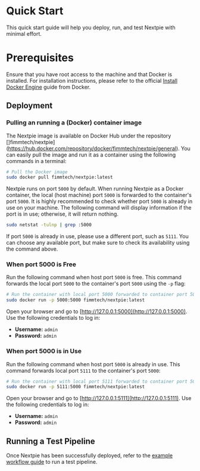 # Quick Start

This quick start guide will help you deploy, run, and test Nextpie with minimal effort.

# Prerequisites

Ensure that you have root access to the machine and that Docker is installed. For installation instructions, please refer to the official [Install Docker Engine](https://docs.docker.com/engine/install/) guide from Docker.

## Deployment

### Pulling an running a (Docker) container image

The Nextpie image is available on Docker Hub under the repository []fimmtech/nextpie](https://hub.docker.com/repository/docker/fimmtech/nextpie/general). You can easily pull the image and run it as a container using the following commands in a terminal:

```bash
# Pull the Docker image
sudo docker pull fimmtech/nextpie:latest
```

Nextpie runs on port `5000` by default. When running Nextpie as a Docker container, the local (host machine) port `5000` is forwarded to the container's port `5000`. It is highly recommended to check whether port `5000` is already in use on your machine. The following command will display information if the port is in use; otherwise, it will return nothing.

```bash
sudo netstat -tulnp | grep :5000
```

If port `5000` is already in use, please use a different port, such as `5111`. You can choose any available port, but make sure to check its availability using the command above.

### When port 5000 is Free

Run the following command when host port `5000` is free. This command forwards the local port `5000` to the container's port `5000` using the `-p` flag:

```bash
# Run the container with local port 5000 forwarded to container port 5000
sudo docker run -p 5000:5000 fimmtech/nextpie:latest
```

Open your browser and go to [http://127.0.0.1:5000](http://127.0.0.1:5000). Use the following credentials to log in:

* **Username:** `admin`
* **Password:** `admin`

### When port 5000 is in Use

Run the following command when host port `5000` is already in use. This command forwards local port `5111` to the container's port `5000`:

```bash
# Run the container with local port 5111 forwarded to container port 5000
sudo docker run -p 5111:5000 fimmtech/nextpie:latest
```

Open your browser and go to [http://127.0.0.1:5111](http://127.0.0.1:5111). Use the following credentials to log in:

* **Username:** `admin`
* **Password:** `admin`

## Running a Test Pipeline

Once Nextpie has been successfully deployed, refer to the [example workflow guide](nextflow-workflow.md) to run a test pipeline.

